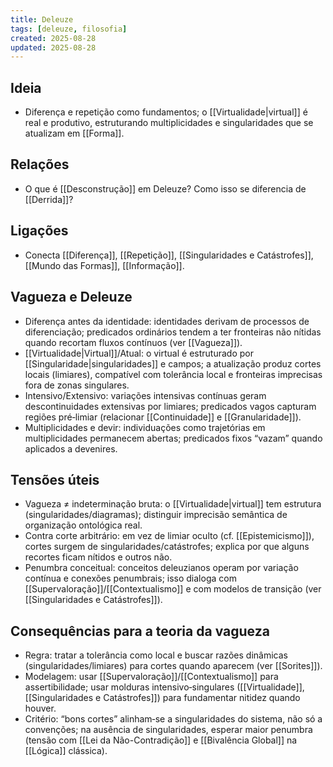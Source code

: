 ```yaml
---
title: Deleuze
tags: [deleuze, filosofia]
created: 2025-08-28
updated: 2025-08-28
---
```


## Ideia
- Diferença e repetição como fundamentos; o [[Virtualidade|virtual]] é real e produtivo, estruturando multiplicidades e singularidades que se atualizam em [[Forma]].

## Relações
* O que é [[Desconstrução]] em Deleuze? Como isso se diferencia de [[Derrida]]?

## Ligações
- Conecta [[Diferença]], [[Repetição]], [[Singularidades e Catástrofes]], [[Mundo das Formas]], [[Informação]].

## Vagueza e Deleuze
- Diferença antes da identidade: identidades derivam de processos de diferenciação; predicados ordinários tendem a ter fronteiras não nítidas quando recortam fluxos contínuos (ver [[Vagueza]]).
- [[Virtualidade|Virtual]]/Atual: o virtual é estruturado por [[Singularidade|singularidades]] e campos; a atualização produz cortes locais (limiares), compatível com tolerância local e fronteiras imprecisas fora de zonas singulares.
- Intensivo/Extensivo: variações intensivas contínuas geram descontinuidades extensivas por limiares; predicados vagos capturam regiões pré‑limiar (relacionar [[Continuidade]] e [[Granularidade]]).
- Multiplicidades e devir: individuações como trajetórias em multiplicidades permanecem abertas; predicados fixos “vazam” quando aplicados a devenires.

## Tensões úteis
- Vagueza ≠ indeterminação bruta: o [[Virtualidade|virtual]] tem estrutura (singularidades/diagramas); distinguir imprecisão semântica de organização ontológica real.
- Contra corte arbitrário: em vez de limiar oculto (cf. [[Epistemicismo]]), cortes surgem de singularidades/catástrofes; explica por que alguns recortes ficam nítidos e outros não.
- Penumbra conceitual: conceitos deleuzianos operam por variação contínua e conexões penumbrais; isso dialoga com [[Supervaloração]]/[[Contextualismo]] e com modelos de transição (ver [[Singularidades e Catástrofes]]).

## Consequências para a teoria da vagueza
- Regra: tratar a tolerância como local e buscar razões dinâmicas (singularidades/limiares) para cortes quando aparecem (ver [[Sorites]]).
- Modelagem: usar [[Supervaloração]]/[[Contextualismo]] para assertibilidade; usar molduras intensivo‑singulares ([[Virtualidade]], [[Singularidades e Catástrofes]]) para fundamentar nitidez quando houver.
- Critério: “bons cortes” alinham‑se a singularidades do sistema, não só a convenções; na ausência de singularidades, esperar maior penumbra (tensão com [[Lei da Não-Contradição]] e [[Bivalência Global]] na [[Lógica]] clássica).
